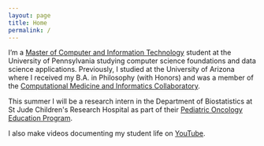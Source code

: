 ```yaml
---
layout: page
title: Home
permalink: /
---
```


I’m a [Master of Computer and Information Technology](https://onlinelearning.seas.upenn.edu/mcit/) student at the University of Pennsylvania studying computer science foundations and data science applications. Previously, I studied at the University of Arizona where I received my B.A. in Philosophy (with Honors) and was a member of the [Computational Medicine and Informatics Collaboratory](https://com-in.collab.arizona.edu/).

This summer I will be a research intern in the Department of Biostatistics at St Jude Children's Research Hospital as part of their [Pediatric Oncology Education Program](https://www.stjude.org/education-training/predoctoral-training/internships/pediatric-oncology-education-poe-program.html).

I also make videos documenting my student life on [YouTube](http://www.youtube.com/c/cedricvicera).
